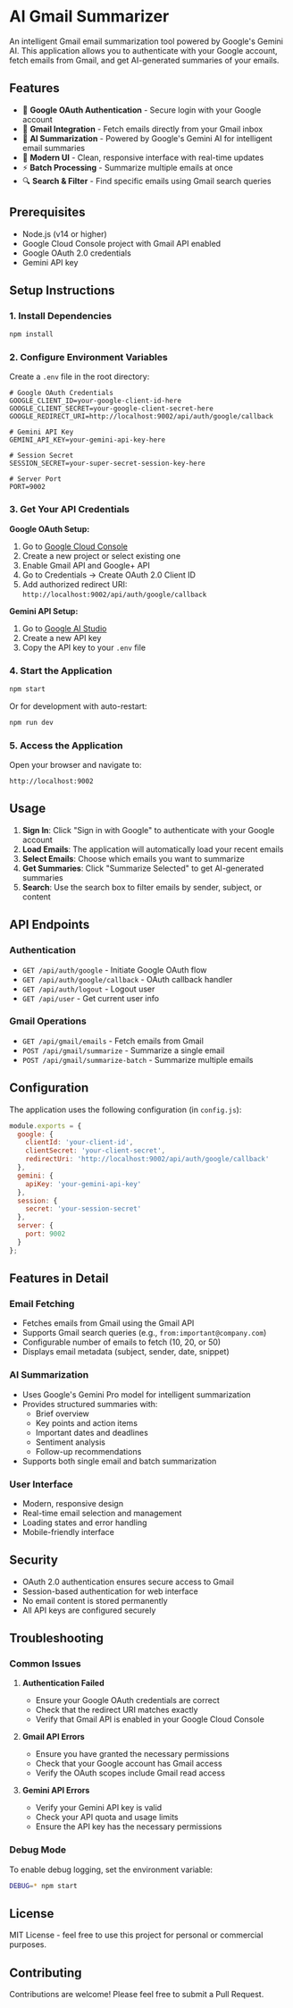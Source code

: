 # AI Gmail Summarizer

An intelligent Gmail email summarization tool powered by Google's Gemini AI. This application allows you to authenticate with your Google account, fetch emails from Gmail, and get AI-generated summaries of your emails.

## Features

- 🔐 **Google OAuth Authentication** - Secure login with your Google account
- 📧 **Gmail Integration** - Fetch emails directly from your Gmail inbox
- 🤖 **AI Summarization** - Powered by Google's Gemini AI for intelligent email summaries
- 📱 **Modern UI** - Clean, responsive interface with real-time updates
- ⚡ **Batch Processing** - Summarize multiple emails at once
- 🔍 **Search & Filter** - Find specific emails using Gmail search queries

## Prerequisites

- Node.js (v14 or higher)
- Google Cloud Console project with Gmail API enabled
- Google OAuth 2.0 credentials
- Gemini API key

## Setup Instructions

### 1. Install Dependencies

```bash
npm install
```

### 2. Configure Environment Variables

Create a `.env` file in the root directory:

```env
# Google OAuth Credentials
GOOGLE_CLIENT_ID=your-google-client-id-here
GOOGLE_CLIENT_SECRET=your-google-client-secret-here
GOOGLE_REDIRECT_URI=http://localhost:9002/api/auth/google/callback

# Gemini API Key
GEMINI_API_KEY=your-gemini-api-key-here

# Session Secret
SESSION_SECRET=your-super-secret-session-key-here

# Server Port
PORT=9002
```

### 3. Get Your API Credentials

**Google OAuth Setup:**
1. Go to [Google Cloud Console](https://console.cloud.google.com/)
2. Create a new project or select existing one
3. Enable Gmail API and Google+ API
4. Go to Credentials → Create OAuth 2.0 Client ID
5. Add authorized redirect URI: `http://localhost:9002/api/auth/google/callback`

**Gemini API Setup:**
1. Go to [Google AI Studio](https://aistudio.google.com/)
2. Create a new API key
3. Copy the API key to your `.env` file

### 4. Start the Application

```bash
npm start
```

Or for development with auto-restart:

```bash
npm run dev
```

### 5. Access the Application

Open your browser and navigate to:
```
http://localhost:9002
```

## Usage

1. **Sign In**: Click "Sign in with Google" to authenticate with your Google account
2. **Load Emails**: The application will automatically load your recent emails
3. **Select Emails**: Choose which emails you want to summarize
4. **Get Summaries**: Click "Summarize Selected" to get AI-generated summaries
5. **Search**: Use the search box to filter emails by sender, subject, or content

## API Endpoints

### Authentication
- `GET /api/auth/google` - Initiate Google OAuth flow
- `GET /api/auth/google/callback` - OAuth callback handler
- `GET /api/auth/logout` - Logout user
- `GET /api/user` - Get current user info

### Gmail Operations
- `GET /api/gmail/emails` - Fetch emails from Gmail
- `POST /api/gmail/summarize` - Summarize a single email
- `POST /api/gmail/summarize-batch` - Summarize multiple emails

## Configuration

The application uses the following configuration (in `config.js`):

```javascript
module.exports = {
  google: {
    clientId: 'your-client-id',
    clientSecret: 'your-client-secret',
    redirectUri: 'http://localhost:9002/api/auth/google/callback'
  },
  gemini: {
    apiKey: 'your-gemini-api-key'
  },
  session: {
    secret: 'your-session-secret'
  },
  server: {
    port: 9002
  }
};
```

## Features in Detail

### Email Fetching
- Fetches emails from Gmail using the Gmail API
- Supports Gmail search queries (e.g., `from:important@company.com`)
- Configurable number of emails to fetch (10, 20, or 50)
- Displays email metadata (subject, sender, date, snippet)

### AI Summarization
- Uses Google's Gemini Pro model for intelligent summarization
- Provides structured summaries with:
  - Brief overview
  - Key points and action items
  - Important dates and deadlines
  - Sentiment analysis
  - Follow-up recommendations
- Supports both single email and batch summarization

### User Interface
- Modern, responsive design
- Real-time email selection and management
- Loading states and error handling
- Mobile-friendly interface

## Security

- OAuth 2.0 authentication ensures secure access to Gmail
- Session-based authentication for web interface
- No email content is stored permanently
- All API keys are configured securely

## Troubleshooting

### Common Issues

1. **Authentication Failed**
   - Ensure your Google OAuth credentials are correct
   - Check that the redirect URI matches exactly
   - Verify that Gmail API is enabled in your Google Cloud Console

2. **Gmail API Errors**
   - Ensure you have granted the necessary permissions
   - Check that your Google account has Gmail access
   - Verify the OAuth scopes include Gmail read access

3. **Gemini API Errors**
   - Verify your Gemini API key is valid
   - Check your API quota and usage limits
   - Ensure the API key has the necessary permissions

### Debug Mode

To enable debug logging, set the environment variable:
```bash
DEBUG=* npm start
```

## License

MIT License - feel free to use this project for personal or commercial purposes.

## Contributing

Contributions are welcome! Please feel free to submit a Pull Request.
